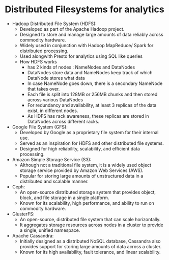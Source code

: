 # Distributed Filesystems for analytics
- Hadoop Distributed File System (HDFS):
  - Developed as part of the Apache Hadoop project.
  - Designed to store and manage large amounts of data reliably across commodity hardware.
  - Widely used in conjunction with Hadoop MapReduce/ Spark  for distributed processing.
  - Used alongwith Presto for analytics using SQL like queries
  - How HDFS works
    - has 2 kinds of nodes : NameNodes and DataNodes
    - DataNodes store data and NameNodes keep track of which DataNode stores what data
    - In case NameNode goes down, there is a secondary NameNode that takes over.
    - Each file is split into 128MB or 256MB chunks and then stored across various DataNodes
    - For redundancy and availability, at least 3 replicas of the data exist, in different nodes.
    - As HDFS has rack awareness, these replicas are stored in DataNodes across different racks.   
- Google File System (GFS):
  - Developed by Google as a proprietary file system for their internal use.
  - Served as an inspiration for HDFS and other distributed file systems.
  - Designed for high reliability, scalability, and efficient data processing.
- Amazon Simple Storage Service (S3):
  - Although not a traditional file system, it is a widely used object storage service provided by Amazon Web Services (AWS).
  - Popular for storing large amounts of unstructured data in a distributed and scalable manner.
- Ceph:
  - An open-source distributed storage system that provides object, block, and file storage in a single platform.
  - Known for its scalability, high performance, and ability to run on commodity hardware.
- GlusterFS:
  - An open-source, distributed file system that can scale horizontally.
  - It aggregates storage resources across nodes in a cluster to provide a single, unified namespace.
- Apache Cassandra:
  - Initially designed as a distributed NoSQL database, Cassandra also provides support for storing large amounts of data across a cluster.
  - Known for its high availability, fault tolerance, and linear scalability.
